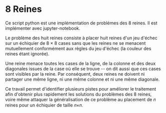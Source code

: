 # 8 Reines

Ce script python est une implémentation de problémes des 8 reines. Il est implémenter avec jupyter-notebook.

Le problème des huit reines consiste à placer huit reines d'un jeu d'échec sur un échiquier de 8 × 8 cases sans que les reines ne se menacent mutuellement conformément aux règles du jeu d'échec (la couleur des reines étant ignorée).

Une reine menace toutes les cases de la ligne, de la colonne et des deux diagonales issues de la case où elle se trouve -- on dit aussi que ces cases sont visibles par la reine. Par conséquent, deux reines ne doivent ni partager une même ligne, ni une même colonne et ni une même diagonale.

Ce travail permet d'identifier plusieurs pistes pour améliorer le traitement afin d'obtenir plus rapidement les solutions du problèmes des 8 reines, voire même attaquer la généralisation de ce problème au placement de 𝑛 reines pour un échiquier de taille 𝑛×𝑛.
